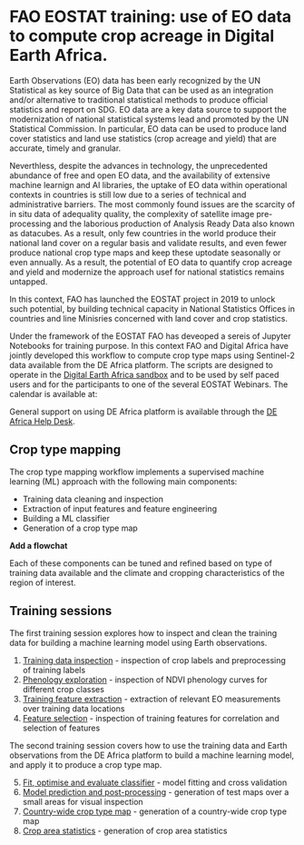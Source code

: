 # FAO EOSTAT training: use of EO data to compute crop acreage in Digital Earth Africa.

Earth Observations (EO) data has been early recognized by the UN Statistical as key source of Big Data that can be used as an integration and/or alternative to traditional statistical methods to produce official statistics and report on SDG. EO data are a key data source to support the modernization of national statistical systems lead and promoted by the UN Statistical Commission. In particular, EO data can be used to produce land cover statistics and land use statistics (crop acreage and yield) that are accurate, timely and granular. 

Neverthless, despite the advances in technology, the unprecedented abundance of free and open EO data, and the availability of extensive machine learnign and AI libraries, the uptake of EO data within operational contexts in countries is still low due to a series of technical and administrative barriers. The most commonly found issues are the scarcity of in situ data of adequality quality, the complexity of satellite image pre-processing and the laborious production of Analysis Ready Data also known as datacubes. As a result, only few countries in the world produce their national land cover on a regular basis and validate results, and even fewer produce national crop type maps and keep these uptodate seasonally or even annually. As a result, the potential of EO data to quantify crop acreage and yield and modernize the approach usef for national statistics remains untapped.

In this context, FAO has launched the EOSTAT project in 2019 to unlock such potential, by building technical capacity in National Statistics Offices in countries and line Minisries concerned with land cover and crop statistics. 

Under the framework of the EOSTAT FAO has deveoped a sereis of Jupyter Notebooks for training purpose. In this context FAO and Digital Africa have jointly developed this workflow to compute crop type maps using Sentinel-2 data available from the DE Africa platform. The scripts are designed to operate in the [Digital Earth Africa sandbox](https://sandbox.digitalearth.africa/) and to be used by self paced users and for the participants to one of the several EOSTAT Webinars. The calendar is available at:

General support on using DE Africa platform is available through the [DE Africa Help Desk](https://docs.digitalearthafrica.org/en/latest/about/contact.html).

## Crop type mapping

The crop type mapping workflow implements a supervised machine learning (ML) approach with the following main components:

* Training data cleaning and inspection
* Extraction of input features and feature engineering
* Building a ML classifier
* Generation of a crop type map

**Add a flowchat**

Each of these components can be tuned and refined based on type of training data available and the climate and cropping characteristics of the region of interest.

## Training sessions

The first training session explores how to inspect and clean the training data for building a machine learning model using Earth observations.

1. [Training data inspection](../1_Training_data_inspection.ipynb) - inspection of crop labels and preprocessing of training labels
2. [Phenology exploration](../2_Phenology_exploration.ipynb) - inspection of NDVI phenology curves for different crop classes
3. [Training feature extraction](../3_Training_feature_extraction.ipynb) - extraction of relevant EO measurements over training data locations
4. [Feature selection](../4_Training_feature_selection.ipynb) - inspection of training features for correlation and selection of features

The second training session covers how to use the training data and Earth observations from the DE Africa platform to build a machine learning model, and apply it to produce a crop type map.

5. [Fit, optimise and evaluate classifier](../5_Fit_classifier.ipynb) - model fitting and cross validation
6. [Model prediction and post-processing](../6_Create_test_map.ipynb) - generation of test maps over a small areas for visual inspection
7. [Country-wide crop type map](../7_Create_country_map.ipynb) - generation of a country-wide crop type map
8. [Crop area statistics](../8_Calculate_crop_statistics.ipynb) - generation of crop area statistics
